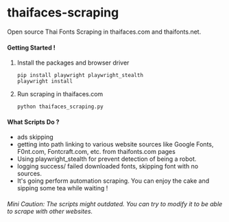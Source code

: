 # thaifaces-scraping

Open source Thai Fonts Scraping in thaifaces.com and thaifonts.net.

#### Getting Started !

1. Install the packages and browser driver

   ```
   pip install playwright playwright_stealth
   playwright install
   ```
2. Run scraping in thaifaces.com

   ```
   python thaifaces_scraping.py
   ```

#### What Scripts Do ?

* ads skipping
* getting into path linking to various website sources like Google Fonts, F0nt.com, Fontcraft.com, etc. from thaifonts.com pages
* Using playwright_stealth for prevent detection of being a robot.
* logging success/ failed downloaded fonts, skipping font with no sources.
* It's going perform automation scraping. You can enjoy the cake and sipping some tea while waiting !

###### Mini Caution: The scripts might outdated. You can try to modify it to be able to scrape with other websites.
